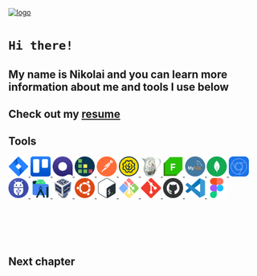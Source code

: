 <!-- <p align="center">
  Visitor count<br>
  <img src="https://profile-counter.glitch.me/itgoyo/count.svg" />
</p> -->

[![logo](https://i.ibb.co/mttg51Q/logo.gif "nikolaiqa")](https://github.com/nikolaiqa)

# **`Hi there!`**
 
## My name is Nikolai and you can learn more information about me and tools I use below

## Сheck out my [resume](https://drive.google.com/file/d/13ccjGmmKePU6CzG8RiyijSYLzqPSi40-/view?usp=sharing "ru-version")

## Tools


<p align="left"> <a href="https://github.com/nikolaiqa"><img  alt="Jira" title="Jira" width="40" height="40" src="./Sourses/Jira.svg"/> </a> <a href="https://github.com/nikolaiqa"><img  alt="Trello" title="Trello" width="40" height="40" src="./Sourses/Trello.svg"/> </a> <a href="https://github.com/nikolaiqa"><img  alt="Qase" title="Qase" width="40" height="40" src="./Sourses/Qase.png"/> </a> <a href="https://github.com/nikolaiqa"><img  alt="TestRail" title="TestRail" width="40" height="40" src="./Sourses/TestRail.png"/> </a> <a href="https://github.com/nikolaiqa"><img  alt="Postman" title="Postman" width="40" height="40" src="./Sourses/Postman.svg"/> </a> <a href="https://github.com/nikolaiqa"><img  alt="SoapUI" title="SoapUI" width="40" height="40" src="./Sourses/SoapUI.svg"/> </a> <a href="https://github.com/nikolaiqa"><img  alt="Charles Proxy" title="Charles Proxy" width="40" height="40" src="./Sourses/Charles Proxy.svg"/> </a> <a href="https://github.com/nikolaiqa"><img  alt="Fiddler" title="Fiddler" width="40" height="40"  src="./Sourses/Fiddler.png"/> </a> <a href="https://github.com/nikolaiqa/MySQL"><img  alt="MySQL" title="MySQL" width="40" height="40" src="./Sourses/MySQL.png"/> </a> <a href="https://github.com/nikolaiqa"><img  alt="MongoDB" title="MongoDB" width="40" height="40" src="./Sourses/MongoDB.svg"/> </a> <a href="https://github.com/nikolaiqa"><img  alt="DevTools" title="DevTools" width="40" height="40" src="./Sourses/DevTools.png"/> </a> <a href="https://github.com/nikolaiqa"><img  alt="ADB" title="ADB" width="40" height="40" src="./Sourses/ADB.png"/> </a> <a href="https://github.com/nikolaiqa"><img  alt="Android Studio" title="Android Studio" width="40" height="40" src="./Sourses/AndroidStudio.svg"/> </a> <a href="https://github.com/nikolaiqa"><img  alt="VirtualBox" title="VirtualBox" width="40" height="40" src="./Sourses/VirtualBox.svg"/> </a> <a href="https://github.com/nikolaiqa/Ubuntu/blob/main/Task%201%20(pwd%2C%20ls%2C%20mkdir%2C%20mv%2C%20rm).md"><img  alt="Ubuntu" title="Ubuntu" width="40" height="40" src="./Sourses/Ubuntu.svg"/> </a> <a href="https://github.com/nikolaiqa/Ubuntu/blob/main/Task%202%20(echo%2C%20nano%2C%20cat%2C%20vim%2C%20grep).md"><img  alt="Bash" title="Bash" width="40" height="40" src="./Sourses/Bash.svg"/> </a> <a href="https://github.com/nikolaiqa"><img  alt="Git Bash" title="Git Bash" width="40" height="40" src="./Sourses/GitBash.svg"/> </a> <a href="https://github.com/nikolaiqa"><img  alt="Git" title="Git" width="40" height="40" src="./Sourses/Git.svg"/> </a> <a href="https://github.com/nikolaiqa?tab=repositories"><img  alt="GitHub" title="GitHub" width="40" height="40" src="./Sourses/Github.png"/> </a> <a href="https://github.com/nikolaiqa"><img  alt="VS Code" title="VS Code" width="40" height="40" src="./Sourses/VScode.svg"/> </a> <a href="https://github.com/nikolaiqa"><img  alt="Figma" title="Figma" width="40" height="40" src="./Sourses/Figma.svg"/> </a> </p>




</br>
</br>
</br>
</br>

## Next сhapter
